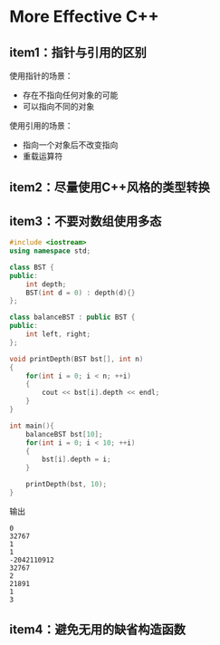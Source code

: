 # More Effective C++

## item1：指针与引用的区别
使用指针的场景：
+ 存在不指向任何对象的可能
+ 可以指向不同的对象

使用引用的场景：
+ 指向一个对象后不改变指向
+ 重载运算符

## item2：尽量使用C++风格的类型转换

## item3：不要对数组使用多态
```cpp
#include <iostream>
using namespace std;

class BST {
public:
    int depth;
    BST(int d = 0) : depth(d){}
};

class balanceBST : public BST {
public:
    int left, right;
};

void printDepth(BST bst[], int n)
{
    for(int i = 0; i < n; ++i)
    {
        cout << bst[i].depth << endl;
    }
}

int main(){
    balanceBST bst[10];
    for(int i = 0; i < 10; ++i)
    {
        bst[i].depth = i;
    }

    printDepth(bst, 10);
}
```
输出
```
0
32767
1
1
-2042110912
32767
2
21891
1
3
```

## item4：避免无用的缺省构造函数
